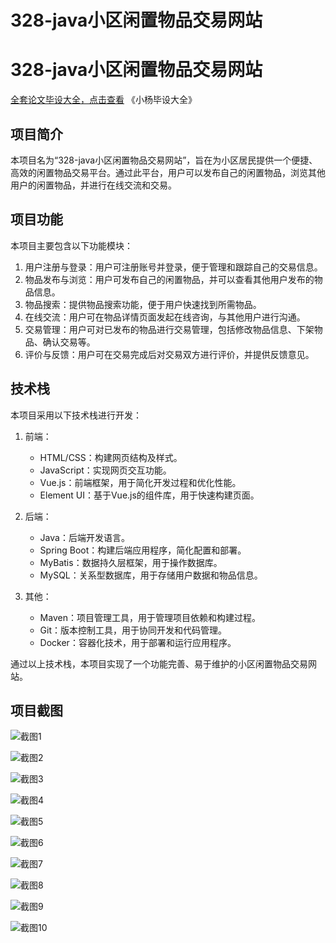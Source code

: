 # 328-java小区闲置物品交易网站

# 328-java小区闲置物品交易网站

[全套论文毕设大全，点击查看](https://www.yuque.com/yuqueyonghux32e1j/kxdc9g?#) 《小杨毕设大全》

## 项目简介
本项目名为“328-java小区闲置物品交易网站”，旨在为小区居民提供一个便捷、高效的闲置物品交易平台。通过此平台，用户可以发布自己的闲置物品，浏览其他用户的闲置物品，并进行在线交流和交易。

## 项目功能
本项目主要包含以下功能模块：

1. 用户注册与登录：用户可注册账号并登录，便于管理和跟踪自己的交易信息。
2. 物品发布与浏览：用户可发布自己的闲置物品，并可以查看其他用户发布的物品信息。
3. 物品搜索：提供物品搜索功能，便于用户快速找到所需物品。
4. 在线交流：用户可在物品详情页面发起在线咨询，与其他用户进行沟通。
5. 交易管理：用户可对已发布的物品进行交易管理，包括修改物品信息、下架物品、确认交易等。
6. 评价与反馈：用户可在交易完成后对交易双方进行评价，并提供反馈意见。

## 技术栈
本项目采用以下技术栈进行开发：

1. 前端：
   - HTML/CSS：构建网页结构及样式。
   - JavaScript：实现网页交互功能。
   - Vue.js：前端框架，用于简化开发过程和优化性能。
   - Element UI：基于Vue.js的组件库，用于快速构建页面。

2. 后端：
   - Java：后端开发语言。
   - Spring Boot：构建后端应用程序，简化配置和部署。
   - MyBatis：数据持久层框架，用于操作数据库。
   - MySQL：关系型数据库，用于存储用户数据和物品信息。

3. 其他：
   - Maven：项目管理工具，用于管理项目依赖和构建过程。
   - Git：版本控制工具，用于协同开发和代码管理。
   - Docker：容器化技术，用于部署和运行应用程序。

通过以上技术栈，本项目实现了一个功能完善、易于维护的小区闲置物品交易网站。

## 项目截图

![截图1](https://kevinyang.oss-cn-shenzhen.aliyuncs.com/ItprojectImage%2F328-java%E5%B0%8F%E5%8C%BA%E9%97%B2%E7%BD%AE%E7%89%A9%E5%93%81%E4%BA%A4%E6%98%93%E7%BD%91%E7%AB%99%2Fimg_1.jpg)

![截图2](https://kevinyang.oss-cn-shenzhen.aliyuncs.com/ItprojectImage%2F328-java%E5%B0%8F%E5%8C%BA%E9%97%B2%E7%BD%AE%E7%89%A9%E5%93%81%E4%BA%A4%E6%98%93%E7%BD%91%E7%AB%99%2Fimg_2.jpg)

![截图3](https://kevinyang.oss-cn-shenzhen.aliyuncs.com/ItprojectImage%2F328-java%E5%B0%8F%E5%8C%BA%E9%97%B2%E7%BD%AE%E7%89%A9%E5%93%81%E4%BA%A4%E6%98%93%E7%BD%91%E7%AB%99%2Fimg_3.jpg)

![截图4](https://kevinyang.oss-cn-shenzhen.aliyuncs.com/ItprojectImage%2F328-java%E5%B0%8F%E5%8C%BA%E9%97%B2%E7%BD%AE%E7%89%A9%E5%93%81%E4%BA%A4%E6%98%93%E7%BD%91%E7%AB%99%2Fimg_4.jpg)

![截图5](https://kevinyang.oss-cn-shenzhen.aliyuncs.com/ItprojectImage%2F328-java%E5%B0%8F%E5%8C%BA%E9%97%B2%E7%BD%AE%E7%89%A9%E5%93%81%E4%BA%A4%E6%98%93%E7%BD%91%E7%AB%99%2Fimg_5.jpg)

![截图6](https://kevinyang.oss-cn-shenzhen.aliyuncs.com/ItprojectImage%2F328-java%E5%B0%8F%E5%8C%BA%E9%97%B2%E7%BD%AE%E7%89%A9%E5%93%81%E4%BA%A4%E6%98%93%E7%BD%91%E7%AB%99%2Fimg_6.jpg)

![截图7](https://kevinyang.oss-cn-shenzhen.aliyuncs.com/ItprojectImage%2F328-java%E5%B0%8F%E5%8C%BA%E9%97%B2%E7%BD%AE%E7%89%A9%E5%93%81%E4%BA%A4%E6%98%93%E7%BD%91%E7%AB%99%2Fimg_7.jpg)

![截图8](https://kevinyang.oss-cn-shenzhen.aliyuncs.com/ItprojectImage%2F328-java%E5%B0%8F%E5%8C%BA%E9%97%B2%E7%BD%AE%E7%89%A9%E5%93%81%E4%BA%A4%E6%98%93%E7%BD%91%E7%AB%99%2Fimg_8.jpg)

![截图9](https://kevinyang.oss-cn-shenzhen.aliyuncs.com/ItprojectImage%2F328-java%E5%B0%8F%E5%8C%BA%E9%97%B2%E7%BD%AE%E7%89%A9%E5%93%81%E4%BA%A4%E6%98%93%E7%BD%91%E7%AB%99%2Fimg_9.jpg)

![截图10](https://kevinyang.oss-cn-shenzhen.aliyuncs.com/ItprojectImage%2F328-java%E5%B0%8F%E5%8C%BA%E9%97%B2%E7%BD%AE%E7%89%A9%E5%93%81%E4%BA%A4%E6%98%93%E7%BD%91%E7%AB%99%2Fimg_10.jpg)

